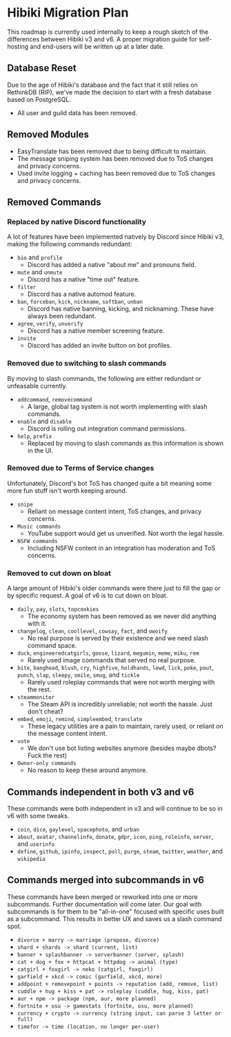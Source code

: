# Hibiki Migration Plan

This roadmap is currently used internally to keep a rough sketch of the differences between Hibiki v3 and v6. A proper migration guide for self-hosting and end-users will be written up at a later date.

## Database Reset

Due to the age of Hibiki's database and the fact that it still relies on RethinkDB (RIP), we've made the decision to start with a fresh database based on PostgreSQL.

- All user and guild data has been removed.

## Removed Modules

- EasyTranslate has been removed due to being difficult to maintain.
- The message sniping system has been removed due to ToS changes and privacy concerns.
- Used invite logging + caching has been removed due to ToS changes and privacy concerns.

## Removed Commands

### Replaced by native Discord functionality

A lot of features have been implemented natively by Discord since Hibiki v3, making the following commands redundant:

- `bio` and `profile`
  - Discord has added a native "about me" and pronouns field.
- `mute` and `unmute`
  - Discord has a native "time out" feature.
- `filter`
  - Discord has a native automod feature.
- `ban`, `forceban`, `kick`, `nickname`, `softban`, `unban`
  - Discord has native banning, kicking, and nicknaming. These have always been redundant.
- `agree`, `verify`, `unverify`
  - Discord has a native member screening feature.
- `invite`
  - Discord has added an invite button on bot profiles.

### Removed due to switching to slash commands

By moving to slash commands, the following are either redundant or unfeasable currently.

- `addcommand`, `removecommand`
  - A large, global tag system is not worth implementing with slash commands.
- `enable` and `disable`
  - Discord is rolling out integration command permissions.
- `help`, `prefix`
  - Replaced by moving to slash commands as this information is shown in the UI.

### Removed due to Terms of Service changes

Unfortunately, Discord's bot ToS has changed quite a bit meaning some more fun stuff isn't worth keeping around.

- `snipe`
  - Reliant on message content intent, ToS changes, and privacy concerns.
- `Music commands`
  - YouTube support would get us unverified. Not worth the legal hassle.
- `NSFW commands`
  - Including NSFW content in an integration has moderation and ToS concerns.

### Removed to cut down on bloat

A large amount of Hibiki's older commands were there just to fill the gap or by specific request. A goal of v6 is to cut down on bloat.

- `daily`, `pay`, `slots`, `topcookies`
  - The economy system has been removed as we never did anything with it.
- `changelog`, `clean`, `coollevel`, `cowsay`, `fact`, and `owoify`
  - No real purpose is served by their existence and we need slash command space.
- `duck`, `engineeredcatgirls`, `goose`, `lizard`, `megumin`, `meme`, `miku`, `rem`
  - Rarely used image commands that served no real purpose.
- `bite`, `banghead`, `blush`, `cry`, `highfive`, `holdhands`, `lewd`, `lick`, `poke`, `pout`, `punch`, `slap`, `sleepy`, `smile`, `smug`, and `tickle`
  - Rarely used roleplay commands that were not worth merging with the rest.
- `steammonitor`
  - The Steam API is incredibly unreliable; not worth the hassle. Just don't cheat?
- `embed`, `emoji`, `remind`, `simpleembed`, `translate`
  - These legacy utilities are a pain to maintain, rarely used, or reliant on the message content intent.
- `vote`
  - We don't use bot listing websites anymore (besides maybe dbots? Fuck the rest)
- `Owner-only commands`
  - No reason to keep these around anymore.

## Commands independent in both v3 and v6

These commands were both independent in v3 and will continue to be so in v6 with some tweaks.

- `coin`, `dice`, `gaylevel`, `spacephoto`, and `urban`
- `about`, `avatar`, `channelinfo`, `donate`, `gdpr`, `icon`, `ping`, `roleinfo`, `server`, and `userinfo`
- `define`, `github`, `ipinfo`, `inspect`, `poll`, `purge`, `steam`, `twitter`, `weather`, and `wikipedia`

## Commands merged into subcommands in v6

These commands have been merged or reworked into one or more subcommands. Further documentation will come later. Our goal with subcommands is for them to be "all-in-one" focused with specific uses built as a subcommand. This results in better UX and saves us a slash command spot.

- `divorce + marry -> marriage (propose, divorce)`
- `shard + shards -> shard (current, list)`
- `banner + splashbanner -> serverbanner (server, splash)`
- `cat + dog + fox + httpcat + httpdog -> animal (type)`
- `catgirl + foxgirl -> neko (catgirl, foxgirl)`
- `garfield + xkcd -> comic (garfield, xkcd, more)`
- `addpoint + removepoint + points -> reputation (add, remove, list)`
- `cuddle + hug + kiss + pat -> roleplay (cuddle, hug, kiss, pat)`
- `aur + npm -> package (npm, aur, more planned)`
- `fortnite + osu -> gamestats (fortnite, osu, more planned)`
- `currency + crypto -> currency (string input, can parse 3 letter or full)`
- `timefor -> time (location, no longer per-user)`
